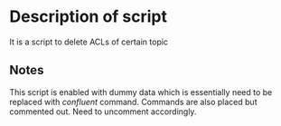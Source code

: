 # Description of script
It is a script to delete ACLs of certain topic

## Notes
This script is enabled with dummy data which is essentially need to be replaced with *confluent* command. Commands are also placed but commented out. Need to uncomment accordingly.